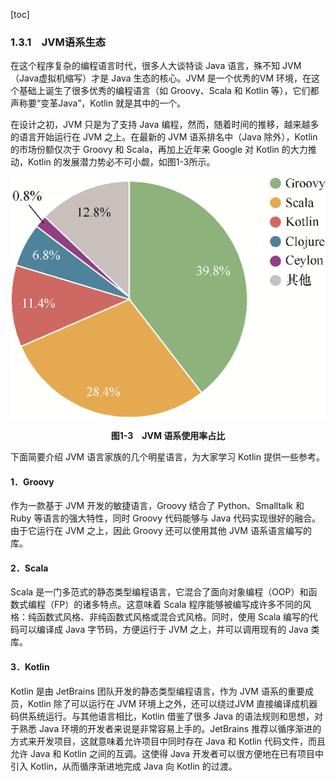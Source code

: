 [toc]

### 1.3.1　JVM语系生态

在这个程序复杂的编程语言时代，很多人大谈特谈 Java 语言，殊不知 JVM（Java虚拟机缩写）才是 Java 生态的核心。JVM 是一个优秀的VM 环境，在这个基础上诞生了很多优秀的编程语言（如 Groovy、Scala 和 Kotlin 等），它们都声称要“变革Java”，Kotlin 就是其中的一个。

在设计之初，JVM 只是为了支持 Java 编程，然而，随着时间的推移，越来越多的语言开始运行在 JVM 之上。在最新的 JVM 语系排名中（Java 除外），Kotlin 的市场份额仅次于 Groovy 和 Scala，再加上近年来 Google 对 Kotlin 的大力推动，Kotlin 的发展潜力势必不可小觑，如图1-3所示。

![7.png](./images/7.png)
<center class="my_markdown"><b class="my_markdown">图1-3　JVM 语系使用率占比</b></center>

下面简要介绍 JVM 语言家族的几个明星语言，为大家学习 Kotlin 提供一些参考。

#### 1．Groovy

作为一款基于 JVM 开发的敏捷语言，Groovy 结合了 Python、Smalltalk 和 Ruby 等语言的强大特性，同时 Groovy 代码能够与 Java 代码实现很好的融合。由于它运行在 JVM 之上，因此 Groovy 还可以使用其他 JVM 语系语言编写的库。

#### 2．Scala

Scala 是一门多范式的静态类型编程语言，它混合了面向对象编程（OOP）和函数式编程（FP）的诸多特点。这意味着 Scala 程序能够被编写成许多不同的风格：纯函数式风格、非纯函数式风格或混合式风格。同时，使用 Scala 编写的代码可以编译成 Java 字节码，方便运行于 JVM 之上，并可以调用现有的 Java 类库。

#### 3．Kotlin

Kotlin 是由 JetBrains 团队开发的静态类型编程语言，作为 JVM 语系的重要成员，Kotlin 除了可以运行在 JVM 环境上之外，还可以绕过JVM 直接编译成机器码供系统运行。与其他语言相比，Kotlin 借鉴了很多 Java 的语法规则和思想，对于熟悉 Java 环境的开发者来说是非常容易上手的。JetBrains 推荐以循序渐进的方式来开发项目，这就意味着允许项目中同时存在 Java 和 Kotlin 代码文件，而且允许 Java 和 Kotlin 之间的互调。这使得 Java 开发者可以很方便地在已有项目中引入 Kotlin，从而循序渐进地完成 Java 向 Kotlin 的过渡。

